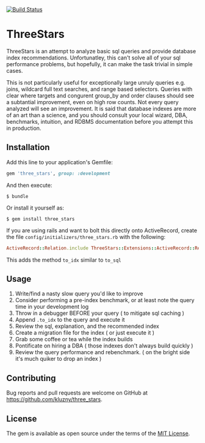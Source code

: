 [![Build Status](https://travis-ci.org/kluzny/three_stars.svg?branch=master)](https://travis-ci.org/kluzny/three_stars)
# ThreeStars

ThreeStars is an attempt to analyze basic sql queries and provide database index recommendations. Unfortunatley, this can't solve all of your sql performance problems, but hopefully, it can make the task trivial in simple cases.

This is not particularly useful for exceptionally large unruly queries e.g. joins, wildcard full text searches, and range based selectors. Queries with clear where targets and congurent group_by and order clauses should see a subtantial improvement, even on high row counts. Not every query analyzed will see an improvement. It is said that database indexes are more of an art than a science, and you should consult your local wizard, DBA, benchmarks, intuition, and RDBMS documentation before you attempt this in production.

## Installation

Add this line to your application's Gemfile:

```ruby
gem 'three_stars', group: :development
```

And then execute:

    $ bundle

Or install it yourself as:

    $ gem install three_stars

If you are using rails and want to bolt this directly onto ActiveRecord, create the file `config/initializers/three_stars.rb` with the following:

```ruby
ActiveRecord::Relation.include ThreeStars::Extensions::ActiveRecord::Relation
```

This adds the method `to_idx` similar to `to_sql`

## Usage

1. Write/find a nasty slow query you'd like to improve
2. Consider performing a pre-index benchmark, or at least note the query time in your development log
3. Throw in a debugger BEFORE your query ( to mitigate sql caching )
4. Append `.to_idx` to the query and execute it
5. Review the sql, explanation, and the recommended index
6. Create a migration file for the index ( or just execute it )
7. Grab some coffee or tea while the index builds
8. Pontificate on hiring a DBA ( those indexes don't always build quickly )
9. Review the query performance and rebenchmark. ( on the bright side it's much quiker to drop an index )

## Contributing

Bug reports and pull requests are welcome on GitHub at https://github.com/kluzny/three_stars.

## License

The gem is available as open source under the terms of the [MIT License](http://opensource.org/licenses/MIT).

